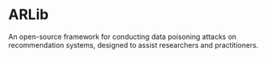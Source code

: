 # ARLib
An open-source framework for conducting data poisoning attacks on recommendation systems, designed to assist researchers and practitioners.
